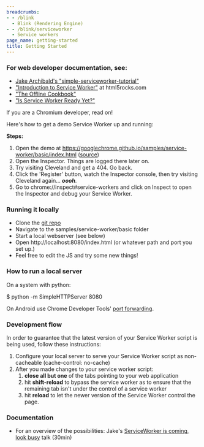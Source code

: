 ```yaml
---
breadcrumbs:
- - /blink
  - Blink (Rendering Engine)
- - /blink/serviceworker
  - Service workers
page_name: getting-started
title: Getting Started
---
```


### For web developer documentation, see:

*   [Jake Archibald's
            "simple-serviceworker-tutorial"](https://github.com/jakearchibald/simple-serviceworker-tutorial)
*   ["Introduction to Service
            Worker"](http://www.html5rocks.com/en/tutorials/service-worker/introduction/)
            at html5rocks.com
*   ["The Offline
            Cookbook"](http://jakearchibald.com/2014/offline-cookbook/)
*   ["Is Service Worker Ready
            Yet?"](https://jakearchibald.github.io/isserviceworkerready/)

If you are a Chromium developer, read on!

Here's how to get a demo Service Worker up and running:

**Steps:**

1.  Open the demo at
            <https://googlechrome.github.io/samples/service-worker/basic/index.html>
            ([source](https://github.com/GoogleChrome/samples))
2.  Open the Inspector. Things are logged there later on.
3.  Try visiting Cleveland and get a 404. Go back.
4.  Click the 'Register' button, watch the Inspector console, then try
            visiting Cleveland again... ***oooh***.
5.  Go to chrome://inspect#service-workers and click on Inspect to open
            the Inspector and debug your Service Worker.

### Running it locally

*   Clone the [git repo](https://github.com/GoogleChrome/samples)
*   Navigate to the samples/service-worker/basic folder
*   Start a local webserver (see below)
*   Open http://localhost:8080/index.html (or whatever path and port you
            set up.)
*   Feel free to edit the JS and try some new things!

### How to run a local server

On a system with python:

$ python -m SimpleHTTPServer 8080

On Android use Chrome Developer Tools' [port
forwarding](https://developer.chrome.com/devtools/docs/remote-debugging#enable-reverse-port-forwarding).

### Development flow

In order to guarantee that the latest version of your Service Worker script is
being used, follow these instructions:

1.  Configure your local server to serve your Service Worker script as
            non-cacheable (cache-control: no-cache)
2.  After you made changes to your service worker script:
    1.  **close all but one** of the tabs pointing to your web
                application
    2.  hit **shift-reload** to bypass the service worker as to ensure
                that the remaining tab isn't under the control of a service
                worker
    3.  hit **reload** to let the newer version of the Service Worker
                control the page.

### Documentation

*   For an overview of the possibilities: Jake's [ServiceWorker is
            coming, look busy](https://www.youtube.com/watch) talk (30min)